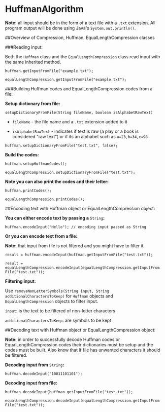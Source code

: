 # HuffmanAlgorithm

**Note:** all input should be in the form of a text file with a `.txt` extension. All program output will be done using Java's `System.out.println()`.

##Overview of Compression, Huffman, EqualLengthCompression classes

###Reading input:

Both the `Huffman` class and the `EqualLengthCompression` class read input with the same inherited method.

`huffman.getInputFromFile("example.txt");`

`equalLengthCompression.getInputFromFile("example.txt");`

###Building Huffman codes and EqualLengthCompression codes from a file:

**Setup dictionary from file:**

`setupDictionaryFromFile(String fileName, boolean isAlphabetRawText)`

 * `fileName` - the file name and a `.txt` extension added to it

* `isAlphabetRawText` - indicates if text is raw (a play or a book is considered "raw text") or if its an alphabet such as
   `a=23,b=34,c=98`

`huffman.setupDictionaryFromFile("test.txt", false);`

**Build the codes:**

`huffman.setupHuffmanCodes();`

`equalLengthCompression.setupDictionaryFromFile("test.txt");`

**Note you can also print the codes and their letter:**

`huffman.printCodes();`

`equalLengthCompression.printCodes();`

##Encoding text with Huffman object or EqualLengthCompression object:

**You can either encode text by passing a** `String`**:**

`huffman.encodeInput("Hello"); // encoding input passed as String`

**Or you can encode text from a file:**

**Note:** that input from file is not filtered and you might have to filter it.

`result = huffman.encodeInput(huffman.getInputFromFile("test.txt"));`

`result = equalLengthCompression.encodeInput(equalLengthCompression.getInputFromFile("test.txt"));`

**Filtering input:**

Use `removeNonLetterSymbols(String input, String additionalCharactersToKeep)` for `Huffman` objects and `EqualLengthCompression` objects to filter input.

`input`: is the text to be filtered of non-letter characters

`additionalCharactersToKeep`: are symbols to be kept

##Decoding text with Huffman object or EqualLengthCompression object:

**Note:** in order to successfully decode Huffman codes or EqualLengthCompression codes
their dictionaries must be setup and the codes must be built. Also know that if file has
unwanted characters it should be filtered.

**Decoding input from** `String`**:**

`huffman.decodeInput("10011101101");`

**Decoding input from file:**

`huffman.decodeInput(huffman.getInputFromFile("test.txt"));`

`equalLengthCompression.decodeInput(equalLengthCompression.getInputFromFile("test.txt"));`
